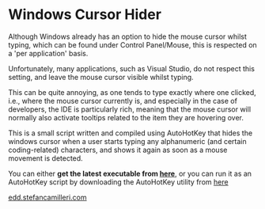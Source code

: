 Windows Cursor Hider
====================

Although Windows already has an option to hide the mouse cursor whilst typing, which can be found under Control Panel/Mouse, this is respected on a 'per application' basis.

Unfortunately, many applications, such as Visual Studio, do not respect this setting, and leave the mouse cursor visible whilst typing.

This can be quite annoying, as one tends to type exactly where one clicked, i.e., where the mouse cursor currently is, and especially in the case of developers, the IDE is particularly rich, meaning that the mouse cursor will normally also activate tooltips related to the item they are hovering over.

This is a small script written and compiled using AutoHotKey that hides the windows cursor when a user starts typing any alphanumeric (and certain coding-related) characters, and shows it again as soon as a mouse movement is detected.

You can either **get the latest executable from [here][1]**, or you can run it as an AutoHotKey script by downloading the AutoHotKey utility from [here][2]

[edd.stefancamilleri.com](http://edd.stefancamilleri.com)

[1]:https://github.com/Stefan-Z-Camilleri/Windows-Cursor-Hider/blob/master/executable/Hide%20Mouse%20Cursor%20on%20Idle.exe?raw=true
[2]:http://www.autohotkey.com
